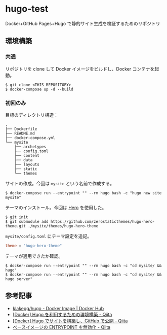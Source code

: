 # hugo-test

Docker+GitHub Pages+Hugo で静的サイト生成を検証するためのリポジトリ

## 環境構築

### 共通

リポジトリを clone して Docker イメージをビルドし、Docker コンテナを起動。

```
$ git clone <THIS REPOSITORY>
$ docker-compose up -d --build
```

### 初回のみ

目標のディレクトリ構造：

```
.
├── Dockerfile
├── README.md
├── docker-compose.yml
└── mysite
    ├── archetypes
    ├── config.toml
    ├── content
    ├── data
    ├── layouts
    ├── static
    └── themes
```

サイトの作成。今回は `mysite` という名前で作成する。

```
$ docker-compose run --entrypoint "" --rm hugo bash -c "hugo new site mysite"
```

テーマのインストール。今回は [Hero](https://themes.gohugo.io/themes/hugo-hero-theme/) を使用した。

```
$ git init
$ git submodule add https://github.com/zerostaticthemes/hugo-hero-theme.git ./mysite/themes/hugo-hero-theme
```

`mysite/config.toml` にテーマ設定を追記。

```toml
theme = "hugo-hero-theme"
```

テーマが適用できたか確認。

```
$ docker-compose run --entrypoint "" --rm hugo bash -c "cd mysite/ && hugo"
$ docker-compose run --entrypoint "" --rm hugo bash -c "cd mysite/ && hugo server"
```

## 参考記事

- [klakegg/hugo - Docker Image | Docker Hub](https://hub.docker.com/r/klakegg/hugo)
- [[Docker] Hugo を利用するための環境構築 - Qiita](https://qiita.com/ub0t0/items/4ac2f2d8c3e8fbdfcfad)
- [[Docker] Hugo でサイトを構築し、GitHub で公開 - Qiita](https://qiita.com/ub0t0/items/39b1649dffcba23517a6)
- [ベースイメージの ENTRYPOINT を無効化 - Qiita](https://qiita.com/nju33/items/733e16511f3b8e739d54)

